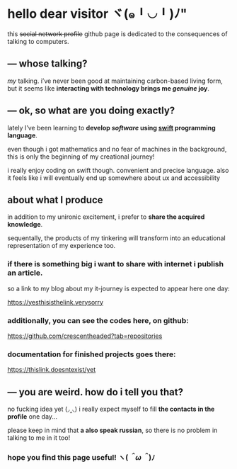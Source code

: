 # hello dear visitor ヾ(๑╹◡╹)ﾉ"

this ~~social network profile~~ github page is dedicated to the consequences of talking to computers.



## — whose talking?
*my* talking. i’ve never been good at maintaining carbon-based living form, but it seems like **interacting with technology brings me *genuine* joy**. 



## — ok, so what are you doing exactly?
lately I’ve been learning to **develop *software* using [swift](https://www.swift.org/about/) programming language**.

even though i got mathematics and no fear of machines in the background, this is only the beginning of my creational journey!

i really enjoy coding on swift though. convenient and precise language. also it feels like i will eventually end up somewhere about ux and accessibility



## about what I produce
in addition to my unironic excitement, i prefer to **share the acquired knowledge**.

sequentally, the products of my tinkering will transform into an educational representation of my experience too.

### if there is something big i want to share with internet i publish an article. 

so a link to my blog about my it-journey is expected to appear here one day:

https://yesthisisthelink.verysorry

### additionally, you can see **the codes** here, on github:

https://github.com/crescentheaded?tab=repositories

### **documentation** for finished projects goes there:

https://thislink.doesntexist/yet



## — you are weird. how do i tell you that?
no fucking idea yet (◞‸◟) i really expect myself to fill **the contacts in the profile** one day...

please keep in mind that **a also speak russian**, so there is no problem in talking to me in it too! 



### hope you find this page useful!  ヽ(*＾ω＾*)ﾉ
